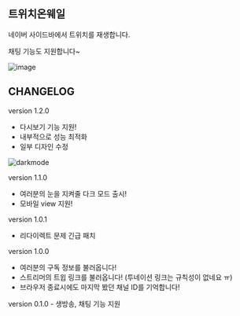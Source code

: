 ## 트위치온웨일

네이버 사이드바에서 트위치를 재생합니다.

채팅 기능도 지원합니다~

<img src="https://i.ibb.co/wd9PP4X/image.png" alt="image" border="0">

## CHANGELOG

version 1.2.0

- 다시보기 기능 지원!
- 내부적으로 성능 최적화
- 일부 디자인 수정

<img src="https://i.ibb.co/6PfJnsZ/darkmode.png" alt="darkmode" border="0">

version 1.1.0

- 여러분의 눈을 지켜줄 다크 모드 출시!
- 모바일 view 지원!

version 1.0.1

- 리다이렉트 문제 긴급 패치

version 1.0.0

- 여러분의 구독 정보를 불러옵니다!
- 스트리머의 트윕 링크를 불러옵니다! (투네이션 링크는 규칙성이 없네요 ㅠ)
- 브라우저 종료시에도 마지막 봤던 채널 ID를 기억합니다!

version 0.1.0 - 생방송, 채팅 기능 지원
